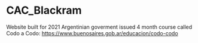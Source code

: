 # CAC_Blackram
Website built for 2021 Argentinian goverment issued 4 month course called Codo a Codo: https://www.buenosaires.gob.ar/educacion/codo-codo

